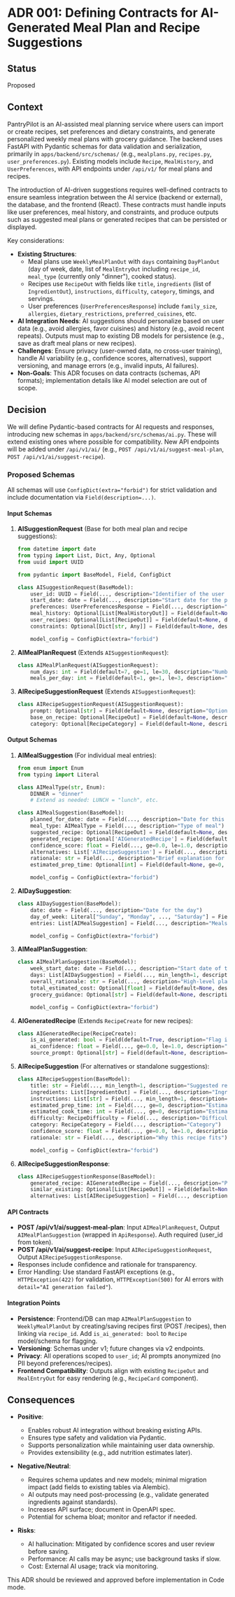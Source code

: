 # ADR 001: Defining Contracts for AI-Generated Meal Plan and Recipe Suggestions

## Status

Proposed

## Context

PantryPilot is an AI-assisted meal planning service where users can import or create recipes, set preferences and dietary constraints, and generate personalized weekly meal plans with grocery guidance. The backend uses FastAPI with Pydantic schemas for data validation and serialization, primarily in `apps/backend/src/schemas/` (e.g., `mealplans.py`, `recipes.py`, `user_preferences.py`). Existing models include `Recipe`, `MealHistory`, and `UserPreferences`, with API endpoints under `/api/v1/` for meal plans and recipes.

The introduction of AI-driven suggestions requires well-defined contracts to ensure seamless integration between the AI service (backend or external), the database, and the frontend (React). These contracts must handle inputs like user preferences, meal history, and constraints, and produce outputs such as suggested meal plans or generated recipes that can be persisted or displayed.

Key considerations:

- **Existing Structures**:
  - Meal plans use `WeeklyMealPlanOut` with `days` containing `DayPlanOut` (day of week, date, list of `MealEntryOut` including `recipe_id`, `meal_type` (currently only "dinner"), cooked status).
  - Recipes use `RecipeOut` with fields like `title`, `ingredients` (list of `IngredientOut`), `instructions`, `difficulty`, `category`, timings, and servings.
  - User preferences (`UserPreferencesResponse`) include `family_size`, `allergies`, `dietary_restrictions`, `preferred_cuisines`, etc.
- **AI Integration Needs**: AI suggestions should personalize based on user data (e.g., avoid allergies, favor cuisines) and history (e.g., avoid recent repeats). Outputs must map to existing DB models for persistence (e.g., save as draft meal plans or new recipes).
- **Challenges**: Ensure privacy (user-owned data, no cross-user training), handle AI variability (e.g., confidence scores, alternatives), support versioning, and manage errors (e.g., invalid inputs, AI failures).
- **Non-Goals**: This ADR focuses on data contracts (schemas, API formats); implementation details like AI model selection are out of scope.

## Decision

We will define Pydantic-based contracts for AI requests and responses, introducing new schemas in `apps/backend/src/schemas/ai.py`. These will extend existing ones where possible for compatibility. New API endpoints will be added under `/api/v1/ai/` (e.g., `POST /api/v1/ai/suggest-meal-plan`, `POST /api/v1/ai/suggest-recipe`).

### Proposed Schemas

All schemas will use `ConfigDict(extra="forbid")` for strict validation and include documentation via `Field(description=...)`.

#### Input Schemas

1. **AISuggestionRequest** (Base for both meal plan and recipe suggestions):

   ```python
   from datetime import date
   from typing import List, Dict, Any, Optional
   from uuid import UUID

   from pydantic import BaseModel, Field, ConfigDict

   class AISuggestionRequest(BaseModel):
       user_id: UUID = Field(..., description="Identifier of the user requesting suggestions")
       start_date: date = Field(..., description="Start date for the planning period (e.g., Sunday for weekly plans)")
       preferences: UserPreferencesResponse = Field(..., description="User's preferences and constraints")
       meal_history: Optional[List[MealHistoryOut]] = Field(default=None, description="Recent meal history to avoid repeats")
       user_recipes: Optional[List[RecipeOut]] = Field(default=None, description="User's existing recipes for basing suggestions")
       constraints: Optional[Dict[str, Any]] = Field(default=None, description="Additional constraints like budget or time limits")

       model_config = ConfigDict(extra="forbid")
   ```

2. **AIMealPlanRequest** (Extends `AISuggestionRequest`):

   ```python
   class AIMealPlanRequest(AISuggestionRequest):
       num_days: int = Field(default=7, ge=1, le=30, description="Number of days to plan")
       meals_per_day: int = Field(default=1, ge=1, le=3, description="Number of meals per day (e.g., 1 for dinner only)")
   ```

3. **AIRecipeSuggestionRequest** (Extends `AISuggestionRequest`):
   ```python
   class AIRecipeSuggestionRequest(AISuggestionRequest):
       prompt: Optional[str] = Field(default=None, description="Optional user prompt for recipe generation")
       base_on_recipe: Optional[RecipeOut] = Field(default=None, description="Optional base recipe to modify")
       category: Optional[RecipeCategory] = Field(default=None, description="Target category for the recipe")
   ```

#### Output Schemas

1. **AIMealSuggestion** (For individual meal entries):

   ```python
   from enum import Enum
   from typing import Literal

   class AIMealType(str, Enum):
       DINNER = "dinner"
       # Extend as needed: LUNCH = "lunch", etc.

   class AIMealSuggestion(BaseModel):
       planned_for_date: date = Field(..., description="Date for this meal")
       meal_type: AIMealType = Field(..., description="Type of meal")
       suggested_recipe: Optional[RecipeOut] = Field(default=None, description="Existing recipe suggestion")
       generated_recipe: Optional['AIGeneratedRecipe'] = Field(default=None, description="New AI-generated recipe")
       confidence_score: float = Field(..., ge=0.0, le=1.0, description="AI confidence in this suggestion (0-1)")
       alternatives: List['AIRecipeSuggestion'] = Field(..., description="Alternative recipe options")
       rationale: str = Field(..., description="Brief explanation for the suggestion (e.g., 'Matches preferences')")
       estimated_prep_time: Optional[int] = Field(default=None, ge=0, description="Estimated prep time in minutes")

       model_config = ConfigDict(extra="forbid")
   ```

2. **AIDaySuggestion**:

   ```python
   class AIDaySuggestion(BaseModel):
       date: date = Field(..., description="Date for the day")
       day_of_week: Literal["Sunday", "Monday", ..., "Saturday"] = Field(..., description="Day label")
       entries: List[AIMealSuggestion] = Field(..., description="Meals for the day")

       model_config = ConfigDict(extra="forbid")
   ```

3. **AIMealPlanSuggestion**:

   ```python
   class AIMealPlanSuggestion(BaseModel):
       week_start_date: date = Field(..., description="Start date of the plan")
       days: List[AIDaySuggestion] = Field(..., min_length=1, description="Daily suggestions")
       overall_rationale: str = Field(..., description="High-level plan explanation")
       total_estimated_cost: Optional[float] = Field(default=None, description="Estimated total cost based on ingredients")
       grocery_guidance: Optional[str] = Field(default=None, description="Summary of required groceries")

       model_config = ConfigDict(extra="forbid")
   ```

4. **AIGeneratedRecipe** (Extends `RecipeCreate` for new recipes):

   ```python
   class AIGeneratedRecipe(RecipeCreate):
       is_ai_generated: bool = Field(default=True, description="Flag indicating AI origin")
       ai_confidence: float = Field(..., ge=0.0, le=1.0, description="AI confidence in generation")
       source_prompt: Optional[str] = Field(default=None, description="Prompt used for generation")
   ```

5. **AIRecipeSuggestion** (For alternatives or standalone suggestions):

   ```python
   class AIRecipeSuggestion(BaseModel):
       title: str = Field(..., min_length=1, description="Suggested recipe title")
       ingredients: List[IngredientOut] = Field(..., description="Ingredients list")
       instructions: List[str] = Field(..., min_length=1, description="Step-by-step instructions")
       estimated_prep_time: int = Field(..., ge=0, description="Estimated prep time")
       estimated_cook_time: int = Field(..., ge=0, description="Estimated cook time")
       difficulty: RecipeDifficulty = Field(..., description="Difficulty level")
       category: RecipeCategory = Field(..., description="Category")
       confidence_score: float = Field(..., ge=0.0, le=1.0, description="Confidence score")
       rationale: str = Field(..., description="Why this recipe fits")

       model_config = ConfigDict(extra="forbid")
   ```

6. **AIRecipeSuggestionResponse**:
   ```python
   class AIRecipeSuggestionResponse(BaseModel):
       generated_recipe: AIGeneratedRecipe = Field(..., description="Primary generated recipe")
       similar_existing: Optional[List[RecipeOut]] = Field(default=None, description="Similar user recipes")
       alternatives: List[AIRecipeSuggestion] = Field(..., description="Alternative suggestions")
   ```

#### API Contracts

- **POST /api/v1/ai/suggest-meal-plan**: Input `AIMealPlanRequest`, Output `AIMealPlanSuggestion` (wrapped in `ApiResponse`). Auth required (user_id from token).
- **POST /api/v1/ai/suggest-recipe**: Input `AIRecipeSuggestionRequest`, Output `AIRecipeSuggestionResponse`.
- Responses include confidence and rationale for transparency.
- Error Handling: Use standard FastAPI exceptions (e.g., `HTTPException(422)` for validation, `HTTPException(500)` for AI errors with `detail="AI generation failed"`).

#### Integration Points

- **Persistence**: Frontend/DB can map `AIMealPlanSuggestion` to `WeeklyMealPlanOut` by creating/saving recipes first (POST /recipes), then linking via `recipe_id`. Add `is_ai_generated: bool` to `Recipe` model/schema for flagging.
- **Versioning**: Schemas under v1; future changes via v2 endpoints.
- **Privacy**: All operations scoped to `user_id`; AI prompts anonymized (no PII beyond preferences/recipes).
- **Frontend Compatibility**: Outputs align with existing `RecipeOut` and `MealEntryOut` for easy rendering (e.g., `RecipeCard` component).

## Consequences

- **Positive**:

  - Enables robust AI integration without breaking existing APIs.
  - Ensures type safety and validation via Pydantic.
  - Supports personalization while maintaining user data ownership.
  - Provides extensibility (e.g., add nutrition estimates later).

- **Negative/Neutral**:

  - Requires schema updates and new models; minimal migration impact (add fields to existing tables via Alembic).
  - AI outputs may need post-processing (e.g., validate generated ingredients against standards).
  - Increases API surface; document in OpenAPI spec.
  - Potential for schema bloat; monitor and refactor if needed.

- **Risks**:
  - AI hallucination: Mitigated by confidence scores and user review before saving.
  - Performance: AI calls may be async; use background tasks if slow.
  - Cost: External AI usage; track via monitoring.

This ADR should be reviewed and approved before implementation in Code mode.
